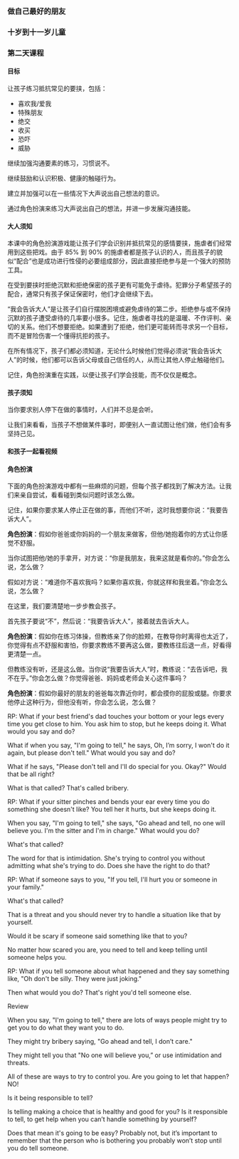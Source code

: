 ### 做自己最好的朋友

### 十岁到十一岁儿童

### 第二天课程

#### 目标

让孩子练习抵抗常见的要挟，包括：
* 喜欢我/爱我
* 特殊朋友
* 绝交
* 收买
* 恐吓
* 威胁

继续加强沟通要素的练习，习惯说不。

继续鼓励和认识积极、健康的触碰行为。

建立并加强可以在一些情况下大声说出自己想法的意识。

通过角色扮演来练习大声说出自己的想法，并进一步发展沟通技能。

#### 大人须知

本课中的角色扮演游戏能让孩子们学会识别并抵抗常见的感情要挟，施虐者们经常用到这些把戏。由于 85% 到 90% 的施虐者都是孩子认识的人，而且孩子的貌似“配合”也是成功进行性侵的必要组成部分，因此直接拒绝参与是一个强大的预防工具。

在受到要挟时拒绝沉默和拒绝保密的孩子更有可能免于虐待。犯罪分子希望孩子的配合，通常只有孩子保证保密时，他们才会继续下去。

“我会告诉大人”是让孩子们自行摆脱困境或避免虐待的第二步。拒绝参与或不保持沉默的孩子遭受虐待的几率要小很多。记住，施虐者寻找的是温暖、不作评判、亲切的关系。他们不想要拒绝。如果遭到了拒绝，他们更可能转而寻求另一个目标，而不是冒险伤害一个懂得抗拒的孩子。

在所有情况下，孩子们都必须知道，无论什么时候他们觉得必须说“我会告诉大人”的时候，他们都可以告诉父母或自己信任的人，从而让其他人停止触碰他们。

记住，角色扮演重在实践，以便让孩子们学会技能，而不仅仅是概念。

#### 孩子须知

当你要求别人停下在做的事情时，人们并不总是会听。

让我们来看看，当孩子不想做某件事时，即便别人一直试图让他们做，他们会有多坚持己见。

#### 和孩子一起看视频

#### 角色扮演

下面的角色扮演游戏中都有一些麻烦的问题，但每个孩子都找到了解决方法。让我们来亲自尝试，看看碰到类似问题时该怎么做。

记住，如果你要求某人停止正在做的事，而他们不听，这时我想要你说：“我要告诉大人”。

**角色扮演**：假如你爸爸或你妈妈的一个朋友来做客，但他/她抱着你的方式让你感觉不舒服。

当你试图把他/她的手拿开，对方说：“你是我朋友，我来这就是看你的。”你会怎么说，怎么做？

假如对方说：“难道你不喜欢我吗？如果你喜欢我，你就这样和我坐着。”你会怎么说，怎么做？

在这里，我们要清楚地一步步教会孩子。

首先孩子要说“不”，然后说：“我要告诉大人”，接着就去告诉大人。

**角色扮演**：假如你在练习体操，但教练亲了你的脸颊，在教导你时离得也太近了，你觉得有点不舒服和害怕，你要求教练不要再这么做，要教练往后退一点，好看得更清楚一点。

但教练没有听，还是这么做。当你说“我要告诉大人”时，教练说：“去告诉吧，我不在乎。”你会怎么做？你觉得爸爸、妈妈或老师会关心这件事吗？

**角色扮演**：假如你最好的朋友的爸爸每次靠近你时，都会摸你的屁股或腿。你要求他停止这种行为，但他没有听，你会怎么说，怎么做？

RP: What if your best friend's dad touches your bottom or your legs every time you get close to him. You ask him to stop, but he keeps doing it. What would you say and do?

What if when you say, "I'm going to tell," he says, Oh, I’m sorry, I won't do it again, but please don't tell." What would you say and do?

What if he says, "Please don't tell and I'll do special for you. Okay?" Would that be all right?

What is that called? That's called bribery.

RP: What if your sitter pinches and bends your ear every time you do something she doesn't like? You tell her it hurts, but she keeps doing it.

When you say, "I'm going to tell," she says, "Go ahead and tell, no one will believe you. I'm the sitter and I'm in charge." What would you do?

What's that called?

The word for that is intimidation. She's trying to control you without admitting what she's trying to do. Does she have the right to do that?

RP: What if someone says to you, "If you tell, I'll hurt you or someone in your family."

What's that called?

That is a threat and you should never try to handle a situation like that by yourself.

Would it be scary if someone said something like that to you?

No matter how scared you are, you need to tell and keep telling until someone helps you.

RP: What if you tell someone about what happened and they say something like, "Oh don't be silly. They were just joking."

Then what would you do? That's right you'd tell someone else.

Review

When you say, "I'm going to tell," there are lots of ways people might try to get you to do what they want you to do.

They might try bribery saying, "Go ahead and tell, I don’t care."

They might tell you that "No one will believe you,” or use intimidation and threats.

All of these are ways to try to control you. Are you going to let that happen? NO!

Is it being responsible to tell?

Is telling making a choice that is healthy and good for you? Is it responsible to tell, to get help when you can’t handle something by yourself?

Does that mean it's going to be easy? Probably not, but it’s important to remember that the person who is bothering you probably won’t stop until you do tell someone.

